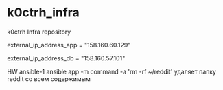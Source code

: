 # k0ctrh_infra
k0ctrh Infra repository

external_ip_address_app = "158.160.60.129"

external_ip_address_db = "158.160.57.101"

HW ansible-1 
ansible app -m command -a 'rm -rf ~/reddit' удаляет папку reddit со всем содержимым
